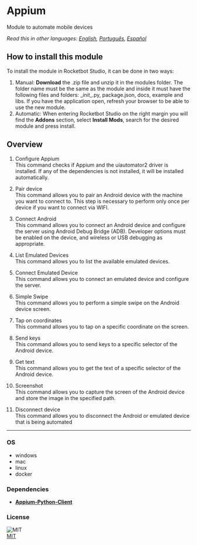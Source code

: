 # Appium
  
Module to automate mobile devices  

*Read this in other languages: [English](README.md), [Português](README.pr.md), [Español](README.es.md)*

## How to install this module
  
To install the module in Rocketbot Studio, it can be done in two ways:
1. Manual: __Download__ the .zip file and unzip it in the modules folder. The folder name must be the same as the module and inside it must have the following files and folders: \__init__.py, package.json, docs, example and libs. If you have the application open, refresh your browser to be able to use the new module.
2. Automatic: When entering Rocketbot Studio on the right margin you will find the **Addons** section, select **Install Mods**, search for the desired module and press install.  


## Overview


1. Configure Appium  
This command checks if Appium and the uiautomator2 driver is installed. If any of the dependencies is not installed, it will be installed automatically.

2. Pair device  
This command allows you to pair an Android device with the machine you want to connect to. This step is necessary to perform only once per device if you want to connect via WIFI.

3. Connect Android  
This command allows you to connect an Android device and configure the server using Android Debug Bridge (ADB). Developer options must be enabled on the device, and wireless or USB debugging as appropriate.

4. List Emulated Devices  
This command allows you to list the available emulated devices.

5. Connect Emulated Device  
This command allows you to connect an emulated device and configure the server.

6. Simple Swipe  
This command allows you to perform a simple swipe on the Android device screen.

7. Tap on coordinates  
This command allows you to tap on a specific coordinate on the screen.

8. Send keys  
This command allows you to send keys to a specific selector of the Android device.

9. Get text  
This command allows you to get the text of a specific selector of the Android device.

10. Screenshot  
This command allows you to capture the screen of the Android device and store the image in the specified path.

11. Disconnect device  
This command allows you to disconnect the Android or emulated device that is being automated  




----
### OS

- windows
- mac
- linux
- docker

### Dependencies
- [**Appium-Python-Client**](https://pypi.org/project/Appium-Python-Client/)
### License
  
![MIT](https://camo.githubusercontent.com/107590fac8cbd65071396bb4d04040f76cde5bde/687474703a2f2f696d672e736869656c64732e696f2f3a6c6963656e73652d6d69742d626c75652e7376673f7374796c653d666c61742d737175617265)  
[MIT](http://opensource.org/licenses/mit-license.ph)